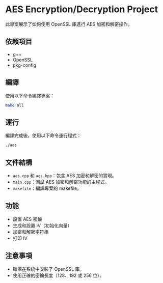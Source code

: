 # AES Encryption/Decryption Project

此專案展示了如何使用 OpenSSL 庫進行 AES 加密和解密操作。

## 依賴項目

- g++
- OpenSSL
- pkg-config

## 編譯

使用以下命令編譯專案：

```sh
make all
```

## 運行

編譯完成後，使用以下命令運行程式：

```sh
./aes
```

## 文件結構

- `aes.cpp` 和 `aes.hpp`：包含 AES 加密和解密的實現。
- `main.cpp`：測試 AES 加密和解密功能的主程式。
- `makefile`：編譯專案的 makefile。

## 功能

- 設置 AES 密鑰
- 生成和設置 IV（初始化向量）
- 加密和解密字符串
- 打印 IV

## 注意事項

- 確保在系統中安裝了 OpenSSL 庫。
- 使用正確的密鑰長度（128、192 或 256 位）。
